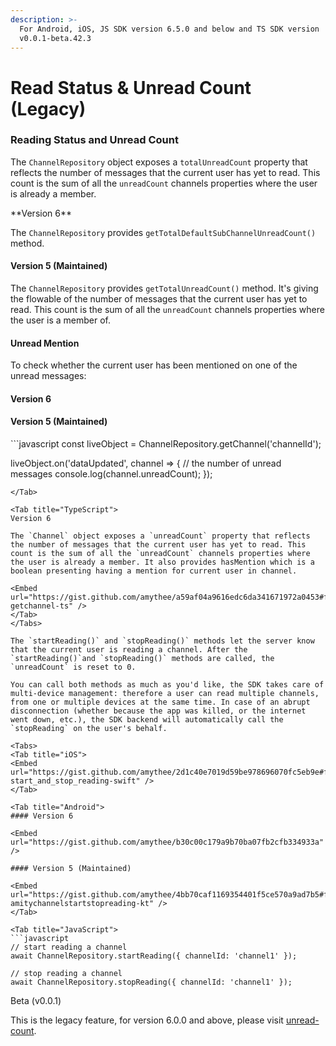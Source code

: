 ```yaml
---
description: >-
  For Android, iOS, JS SDK version 6.5.0 and below and TS SDK version
  v0.0.1-beta.42.3
---
```


# Read Status & Unread Count (Legacy)

### Reading Status and Unread Count

The `ChannelRepository` object exposes a `totalUnreadCount` property that reflects the number of messages that the current user has yet to read. This count is the sum of all the `unreadCount` channels properties where the user is already a member.

<Tabs>
<Tab title="iOS">
<Embed url="https://gist.github.com/amythee/f1babe34b2f2ed5e4d53fe3773594b10#file-get_unread_count-swift" />
</Tab>

<Tab title="Android">
**Version 6**

The `ChannelRepository` provides `getTotalDefaultSubChannelUnreadCount()` method.

<Embed url="https://gist.github.com/amythee/b222e54eccc30843c13768116dd95a20" />

#### Version 5 (Maintained)

The `ChannelRepository` provides `getTotalUnreadCount()` method. It's giving the flowable of the number of messages that the current user has yet to read. This count is the sum of all the `unreadCount` channels properties where the user is a member of.

<Embed url="https://gist.github.com/amythee/d8e16d14f7361e9a13794fb1d51539d9#file-amitychannelunreadget-kt" />

#### Unread Mention

To check whether the current user has been mentioned on one of the unread messages:

#### Version 6

<Embed url="https://gist.github.com/amythee/c953f7b8e4380a6d5892f947eb92535c" />

#### Version 5 (Maintained)

<Embed url="https://gist.github.com/amythee/a15d8d5680dc345f3ea4258635419d71#file-amitychannelunreadmentionget-kt" />
</Tab>

<Tab title="JavaScript">
```javascript
const liveObject = ChannelRepository.getChannel('channelId');

liveObject.on('dataUpdated', channel => {
  // the number of unread messages
  console.log(channel.unreadCount);
});
```
</Tab>

<Tab title="TypeScript">
Version 6

The `Channel` object exposes a `unreadCount` property that reflects the number of messages that the current user has yet to read. This count is the sum of all the `unreadCount` channels properties where the user is already a member. It also provides hasMention which is a boolean presenting having a mention for current user in channel.

<Embed url="https://gist.github.com/amythee/a59af04a9616edc6da341671972a0453#file-getchannel-ts" />
</Tab>
</Tabs>

The `startReading()` and `stopReading()` methods let the server know that the current user is reading a channel. After the `startReading()`and `stopReading()` methods are called, the `unreadCount` is reset to 0.

You can call both methods as much as you'd like, the SDK takes care of multi-device management: therefore a user can read multiple channels, from one or multiple devices at the same time. In case of an abrupt disconnection (whether because the app was killed, or the internet went down, etc.), the SDK backend will automatically call the `stopReading` on the user's behalf.

<Tabs>
<Tab title="iOS">
<Embed url="https://gist.github.com/amythee/2d1c40e7019d59be978696070fc5eb9e#file-start_and_stop_reading-swift" />
</Tab>

<Tab title="Android">
#### Version 6

<Embed url="https://gist.github.com/amythee/b30c00c179a9b70ba07fb2cfb334933a" />

#### Version 5 (Maintained)

<Embed url="https://gist.github.com/amythee/4bb70caf1169354401f5ce570a9ad7b5#file-amitychannelstartstopreading-kt" />
</Tab>

<Tab title="JavaScript">
```javascript
// start reading a channel
await ChannelRepository.startReading({ channelId: 'channel1' });

// stop reading a channel
await ChannelRepository.stopReading({ channelId: 'channel1' }); 
```
</Tab>

<Tab title="TypeScript">
Beta (v0.0.1)

This is the legacy feature, for version 6.0.0 and above, please visit [unread-count](unread-count/ "mention").

<Embed url="https://gist.github.com/amythee/48a98ca12b26a939ae524b93e97d8d4e#file-startreading-ts" />

<Embed url="https://gist.github.com/amythee/844ab8c5c6ec41e2771640db62abb35e#file-stopreading-ts" />
</Tab>
</Tabs>